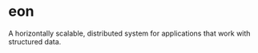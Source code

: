 eon
===

A horizontally scalable, distributed system for applications that work with structured data.

